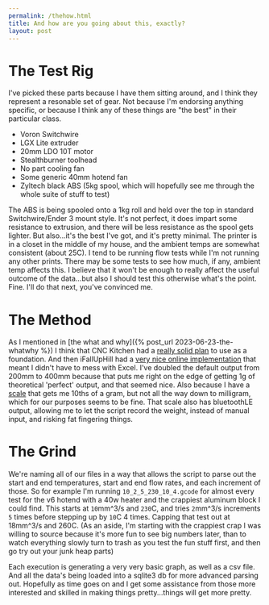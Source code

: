 ```yaml
---
permalink: /thehow.html
title: And how are you going about this, exactly?
layout: post
---
```


# The Test Rig
I've picked these parts because I have them sitting around, and I think they represent a resonable set of gear.  Not because I'm endorsing anything specific, or because I think any of these things are "the best" in their particular class.

* Voron Switchwire
* LGX Lite extruder
* 20mm LDO 10T motor
* Stealthburner toolhead
* No part cooling fan
* Some generic 40mm hotend fan
* Zyltech black ABS (5kg spool, which will hopefully see me through the whole suite of stuff to test)

The ABS is being spooled onto a 1kg roll and held over the top in standard Switchwire/Ender 3 mount style.  It's not perfect, it does impart some resistance to extrusion, and there will be less resistance as the spool gets lighter.  But also...it's the best I've got, and it's pretty minimal.  The printer is in a closet in the middle of my house, and the ambient temps are somewhat consistent (about 25C).  I tend to be running flow tests while I'm not running any other prints. There may be some tests to see how much, if any, ambient temp affects this.  I believe that it won't be enough to really affect the useful outcome of the data...but also I should test this otherwise what's the point.  Fine.  I'll do that next, you've convinced me.

# The Method
As I mentioned in [the what and why]({% post_url 2023-06-23-the-whatwhy %}) I think that CNC Kitchen had a [really solid plan](https://www.cnckitchen.com/blog/extrusion-system-benchmark-tool-for-fast-prints) to use as a foundation.  And then iFallUpHill had a [very nice online implementation](https://github.com/iFallUpHill/flow-calculator) that meant I didn't have to mess with Excel.  I've doubled the default output from 200mm to 400mm because that puts me right on the edge of getting 1g of theoretical 'perfect' output, and that seemed nice.  Also because I have a [scale](https://acaia.co/products/lunar_2021) that gets me 10ths of a gram, but not all the way down to milligram, which for our purposes seems to be fine.  That scale also has bluetoothLE output, allowing me to let the script record the weight, instead of manual input, and risking fat fingering things.

# The Grind
We're naming all of our files in a way that allows the script to parse out the start and end temperatures, start and end flow rates, and each increment of those.  So for example I'm running `10_2_5_230_10_4.gcode` for almost every test for the v6 hotend with a 40w heater and the crappiest aluminum block I could find.  This starts at `10`mm^3/s and `230`C, and tries `2`mm^3/s increments `5` times before stepping up by `10`C 4 times.  Capping that test out at 18mm^3/s and 260C.  (As an aside, I'm starting with the crappiest crap I was willing to source because it's more fun to see big numbers later, than to watch everything slowly turn to trash as you test the fun stuff first, and then go try out your junk heap parts)

Each execution is generating a very very basic graph, as well as a csv file.  And all the data's being loaded into a sqlite3 db for more advanced parsing out.  Hopefully as time goes on and I get some assistance from those more interested and skilled in making things pretty...things will get more pretty.